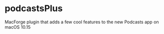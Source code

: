 # podcastsPlus
MacForge plugin that adds a few cool features to the new Podcasts app on macOS 10.15
